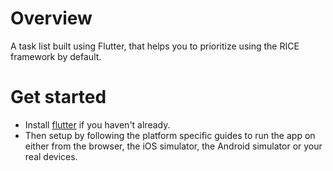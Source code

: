 # Overview

A task list built using Flutter, that helps you to prioritize using the RICE framework by default.

# Get started

- Install [flutter](https://flutter.dev/docs/get-started/install) if you haven't already.
- Then setup by following the platform specific guides to run the app on either from the browser, the iOS simulator, the Android simulator or your real devices.
